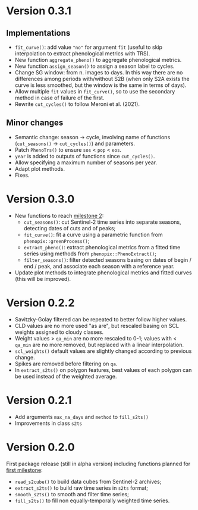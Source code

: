 # Version 0.3.1

## Implementations
- `fit_curve()`: add value `"no"` for argument `fit` (useful to skip interpolation to extract phenological metrics with TRS).
- New function `aggregate_pheno()` to aggregate phenological metrics.
- New function `assign_season()` to assign a season label to cycles.
- Change SG window: from n. images to days. In this way there are no differences among periods with/without S2B (when only S2A exists the curve is less smoothed, but the window is the same in terms of days).
- Allow multiple `fit` values in `fit_curve()`, so to use the secondary method in case of failure of the first.
- Rewrite `cut_cycles()` to follow Meroni et al. (2021).

## Minor changes
- Semantic change: season -> cycle, involving name of functions (`cut_seasons()` -> `cut_cycles()`) and parameters.
- Patch `PhenoTrs()` to ensure `sos` < `pop` < `eos`.
- `year` is added to outputs of functions since `cut_cycles()`.
- Allow specifying a maximum number of seasons per year.
- Adapt plot methods.
- Fixes.


# Version 0.3.0

- New functions to reach [milestone 2](https://github.com/ranghetti/sen2rts/milestone/2):
    - `cut_seasons()`: cut Sentinel-2 time series into separate seasons, detecting dates of cuts and of peaks;
    - `fit_curve()`: fit a curve using a parametric function  from `phenopix::greenProcess()`;
    - `extract_pheno()`: extract phenological metrics from a fitted time series using methods from `phenopix::PhenoExtract()`;
    - `filter_seasons()`: filter detected seasons basing on dates of begin / end / peak, and associate each season with a reference year.
- Update plot methods to integrate phenological metrics and fitted curves (this will be improved).


# Version 0.2.2

- Savitzky-Golay filtered can be repeated to better follow higher values.
- CLD values are no more used "as are", but rescaled basing on SCL weights 
    assigned to cloudy classes.
- Weight values > `qa_min` are no more rescaled to 0-1; values with < `qa_min` 
    are no more removed, but replaced with a linear interpolation.
- `scl_weights()` default values are slightly changed according to previous change.
- Spikes are removed before filtering on `qa`.
- In `extract_s2ts()` on polygon features, best values of each polygon can be 
    used instead of the weighted average.


# Version 0.2.1

- Add arguments `max_na_days` and `method` to `fill_s2ts()`
- Improvements in class `s2ts`


# Version 0.2.0

First package release (still in alpha version) including functions planned
for [first milestone](https://github.com/ranghetti/sen2rts/milestone/1):

- `read_s2cube()` to build data cubes from Sentinel-2 archives;
- `extract_s2ts()` to build raw time series in `s2ts` format;
- `smooth_s2ts()` to smooth and filter time series;
- `fill_s2ts()` to fill non equally-temporally weighted time series.
